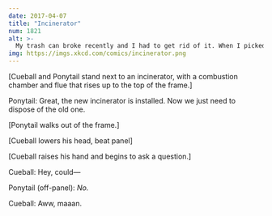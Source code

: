 ```yaml
---
date: 2017-04-07
title: "Incinerator"
num: 1821
alt: >-
  My trash can broke recently and I had to get rid of it. When I picked it up, I suffered a brief but harrowing existential crisis.
img: https://imgs.xkcd.com/comics/incinerator.png
---
```

[Cueball and Ponytail stand next to an incinerator, with a combustion chamber and flue that rises up to the top of the frame.]

Ponytail: Great, the new incinerator is installed. Now we just need to dispose of the old one.

[Ponytail walks out of the frame.]

[Cueball lowers his head, beat panel]

[Cueball raises his hand and begins to ask a question.]

Cueball: Hey, could—

Ponytail (off-panel): *No.*

Cueball: Aww, maaan.